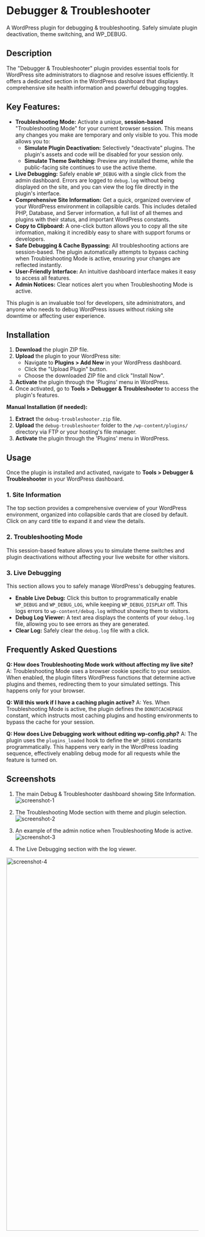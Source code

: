 # Debugger & Troubleshooter 

A WordPress plugin for debugging & troubleshooting. Safely simulate plugin deactivation, theme switching, and WP_DEBUG.

## Description

The "Debugger & Troubleshooter" plugin provides essential tools for WordPress site administrators to diagnose and resolve issues efficiently. It offers a dedicated section in the WordPress dashboard that displays comprehensive site health information and powerful debugging toggles.

## Key Features:

* **Troubleshooting Mode:** Activate a unique, **session-based** "Troubleshooting Mode" for your current browser session. This means any changes you make are temporary and only visible to you. This mode allows you to:
    * **Simulate Plugin Deactivation:** Selectively "deactivate" plugins. The plugin's assets and code will be disabled for your session only.
    * **Simulate Theme Switching:** Preview any installed theme, while the public-facing site continues to use the active theme.
* **Live Debugging:** Safely enable `WP_DEBUG` with a single click from the admin dashboard. Errors are logged to `debug.log` without being displayed on the site, and you can view the log file directly in the plugin's interface.
* **Comprehensive Site Information:** Get a quick, organized overview of your WordPress environment in collapsible cards. This includes detailed PHP, Database, and Server information, a full list of all themes and plugins with their status, and important WordPress constants.
* **Copy to Clipboard:** A one-click button allows you to copy all the site information, making it incredibly easy to share with support forums or developers.
* **Safe Debugging & Cache Bypassing:** All troubleshooting actions are session-based. The plugin automatically attempts to bypass caching when Troubleshooting Mode is active, ensuring your changes are reflected instantly.
* **User-Friendly Interface:** An intuitive dashboard interface makes it easy to access all features.
* **Admin Notices:** Clear notices alert you when Troubleshooting Mode is active.

This plugin is an invaluable tool for developers, site administrators, and anyone who needs to debug WordPress issues without risking site downtime or affecting user experience.

## Installation

1.  **Download** the plugin ZIP file.
2.  **Upload** the plugin to your WordPress site:
    * Navigate to **Plugins > Add New** in your WordPress dashboard.
    * Click the "Upload Plugin" button.
    * Choose the downloaded ZIP file and click "Install Now".
3.  **Activate** the plugin through the 'Plugins' menu in WordPress.
4.  Once activated, go to **Tools > Debugger & Troubleshooter** to access the plugin's features.

**Manual Installation (if needed):**

1.  **Extract** the `debug-troubleshooter.zip` file.
2.  **Upload** the `debug-troubleshooter` folder to the `/wp-content/plugins/` directory via FTP or your hosting's file manager.
3.  **Activate** the plugin through the 'Plugins' menu in WordPress.

## Usage

Once the plugin is installed and activated, navigate to **Tools > Debugger & Troubleshooter** in your WordPress dashboard.

### 1. Site Information

The top section provides a comprehensive overview of your WordPress environment, organized into collapsible cards that are closed by default. Click on any card title to expand it and view the details.

### 2. Troubleshooting Mode

This session-based feature allows you to simulate theme switches and plugin deactivations without affecting your live website for other visitors.

### 3. Live Debugging

This section allows you to safely manage WordPress's debugging features.

* **Enable Live Debug:** Click this button to programmatically enable `WP_DEBUG` and `WP_DEBUG_LOG`, while keeping `WP_DEBUG_DISPLAY` off. This logs errors to `wp-content/debug.log` without showing them to visitors.
* **Debug Log Viewer:** A text area displays the contents of your `debug.log` file, allowing you to see errors as they are generated.
* **Clear Log:** Safely clear the `debug.log` file with a click.

## Frequently Asked Questions

**Q: How does Troubleshooting Mode work without affecting my live site?**
A: Troubleshooting Mode uses a browser cookie specific to your session. When enabled, the plugin filters WordPress functions that determine active plugins and themes, redirecting them to your simulated settings. This happens only for your browser.

**Q: Will this work if I have a caching plugin active?**
A: Yes. When Troubleshooting Mode is active, the plugin defines the `DONOTCACHEPAGE` constant, which instructs most caching plugins and hosting environments to bypass the cache for your session.

**Q: How does Live Debugging work without editing wp-config.php?**
A: The plugin uses the `plugins_loaded` hook to define the `WP_DEBUG` constants programmatically. This happens very early in the WordPress loading sequence, effectively enabling debug mode for all requests while the feature is turned on.

## Screenshots

1.  The main Debug & Troubleshooter dashboard showing Site Information.
![screenshot-1](https://github.com/user-attachments/assets/fb8beb25-06f9-4c5d-b19c-094520c95670)
  
2. The Troubleshooting Mode section with theme and plugin selection.
![screenshot-2](https://github.com/user-attachments/assets/f14e61ee-837b-46ff-ae1f-ffadbba2344b)

3.  An example of the admin notice when Troubleshooting Mode is active.
![screenshot-3](https://github.com/user-attachments/assets/c64e2e99-8b3b-4d5c-8ee0-3881b74361a1)

4.  The Live Debugging section with the log viewer.
<img width="1918" height="975" alt="screenshot-4" src="https://github.com/user-attachments/assets/18d6ddbc-d487-4c81-a6db-3ba34db3a0ed" />


